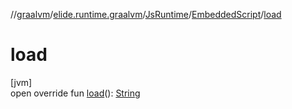 //[graalvm](../../../../index.md)/[elide.runtime.graalvm](../../index.md)/[JsRuntime](../index.md)/[EmbeddedScript](index.md)/[load](load.md)

# load

[jvm]\
open override fun [load](load.md)(): [String](https://kotlinlang.org/api/latest/jvm/stdlib/kotlin/-string/index.html)
